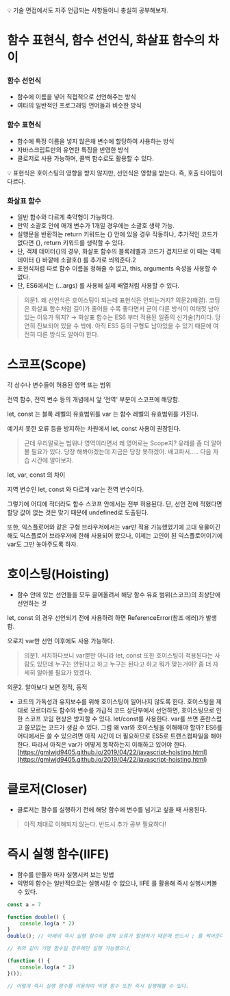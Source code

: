 <aside>
💡 기술 면접에서도 자주 언급되는 사항들이니 충실히 공부해보자.

</aside>

# 함수 표현식, 함수 선언식, 화살표 함수의 차이

### 함수 선언식

- 함수에 이름을 넣어 직접적으로 선언해주는 방식
- 여타의 일반적인 프로그래밍 언어들과 비슷한 방식

### 함수 표현식

- 함수에 특정 이름을 넣지 않은채 변수에 할당하여 사용하는 방식
- 자바스크립트만의 유연한 특징을 반영한 방식
- 클로저로 사용 가능하며, 콜백 함수로도 활용할 수 있다.

<aside>
💡 표현식은 호이스팅의 영향을 받지 않지만, 선언식은 영향을 받는다.
즉, 호출 타이밍이 다르다.

</aside>

### 화살표 함수

- 일반 함수와 다르게 축약형이 가능하다.
- 만약 소괄호 안에 매개 변수가 1개일 경우에는 소괄호 생략 가능.
- 실행문을 반환하는 return 키워드는 {} 안에 있을 경우 작동하나, 추가적인 코드가 없다면 {}, return 키워드를 생략할 수 있다.
- 단, 객체 데이터{}의 경우, 화살표 함수의 블록레벨과 코드가 겹치므로 이 때는 객체 데이터 {} 바깥에 소괄호() 를 추가로 씌워준다.2
- 표현식처럼 따로 함수 이름을 정해줄 수 없고, this, arguments 속성을 사용할 수 없다.
- 단, ES6에서는 (…args) 를 사용해 실제 배열처럼 사용할 수 있다.

> 의문1. 왜 선언식은 호이스팅이 되는데 표현식은 안되는거지? 
의문2(해결). 코딩은 화살표 함수처럼 길이가 줄어들 수록 좋다면서 굳이 다른 방식이 여태껏 남아있는 이유가 뭐지?
→ 화살표 함수는 ES6 부터 적용된 일종의 신기술(?)이다. 당연히 진보되어 있을 수 밖에. 아직 ES5 등의 구형도 남아있을 수 있기 때문에 여전히 다른 방식도 알아야 한다.
> 

# 스코프(Scope)

각 상수나 변수들이 허용된 영역 또는 범위

전역 함수, 전역 변수 등의 개념에서 앞 ‘전역' 부분이 스코프에 해당함.

let, const 는 블록 레벨의 유효범위를 var 는 함수 레벨의 유효범위를 가진다.

예기치 못한 오류 등을 방지하는 차원에서 let, const 사용이 권장된다.

> 근데 우리말로는 범위나 영역이라면서 왜 영어로는 Scope지? 유래를 좀 더 알아볼 필요가 있다. 당장 해봐야겠는데 지금은 당장 못하겠어. 배고파서….. 다음 자습 시간에 알아보자.
> 

let, var, const 의 차이

지역 변수인 let, const 와 다르게 var는 전역 변수이다.

그렇기에 어디에 적더라도 함수 스코프 안에서는 전부 허용된다. 단, 선언 전에 적혔다면 할당 값이 없는 것은 맞기 때문에 undefined로 도출된다.

또한, 익스플로어와 같은 구형 브라우저에서는 var만 적용 가능했었기에 고대 유물이긴 해도 익스플로어 브라우저에 한해 사용되어 왔으나, 이제는 고인이 된 익스플로어이기에 var도 그만 놓아주도록 하자.

# 호이스팅(Hoisting)

- 함수 안에 있는 선언들을 모두 끌어올려서 해당 함수 유효 범위(스코프)의 최상단에 선언하는 것

let, const 의 경우 선언되기 전에 사용하려 하면 ReferenceError(참조 에러)가 발생함.

오로지 var만 선언 이후에도 사용 가능하다.

> 의문1. 서치하다보니 var뿐만 아니라 let, const 또한 호이스팅이 적용된다는 사람도 있던데 누구는 안된다고 하고 누구는 된다고 하고 뭐가 맞는거야? 좀 더 자세히 알아볼 필요가 있겠다. 

의문2. 알아보다 보면 정적, 동적
> 

- 코드의 가독성과 유지보수를 위해 호이스팅이 일어나지 않도록 한다.
호이스팅을 제대로 모르더라도 함수와 변수를 가급적 코드 상단부에서 선언하면, 호이스팅으로 인한 스코프 꼬임 현상은 방지할 수 있다.
let/const를 사용한다.
var를 쓰면 혼란스럽고 쓸모없는 코드가 생길 수 있다. 그럼 왜 var와 호이스팅을 이해해야 할까?
ES6를 어디에서든 쓸 수 있으려면 아직 시간이 더 필요하므로 ES5로 트랜스컴파일을 해야한다.
따라서 아직은 var가 어떻게 동작하는지 이해하고 있어야 한다.
[https://gmlwjd9405.github.io/2019/04/22/javascript-hoisting.html](https://gmlwjd9405.github.io/2019/04/22/javascript-hoisting.html)

# 클로저(Closer)

- 클로저는 함수를 실행하기 전에 해당 함수에 변수를 넘기고 싶을 때 사용된다.

> 아직 제대로 이해되지 않는다. 반드시 추가 공부 필요하다!
> 

# 즉시 실행 함수(IIFE)

- 함수를 만들자 마자 실행시켜 보는 방법
- 익명의 함수는 일반적으로는 실행시킬 수 없으나, IIFE 를 활용해 즉시 실행시켜볼 수 있다.

```jsx
const a = 7

function double() {
	console.log(a * 2)
}
double(); // 아래의 즉시 실행 함수와 겹쳐 오류가 발생하기 때문에 반드시 ; 를 찍어준다.

// 위와 같이 기명 함수일 경우에만 실행 가능했으나,

(function () {
	console.log(a * 2)
}());

// 이렇게 즉시 실행 함수를 이용하여 익명 함수 또한 즉시 실행해볼 수 있다.
```

